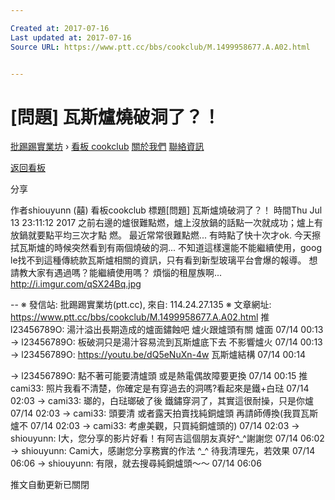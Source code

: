 ```yaml
---

Created at: 2017-07-16
Last updated at: 2017-07-16
Source URL: https://www.ptt.cc/bbs/cookclub/M.1499958677.A.A02.html


---
```


# [問題] 瓦斯爐燒破洞了？！


[批踢踢實業坊](https://www.ptt.cc/) › [看板 cookclub](https://www.ptt.cc/bbs/cookclub/index.html) [關於我們](https://www.ptt.cc/about.html) [聯絡資訊](https://www.ptt.cc/contact.html)

[返回看板](https://www.ptt.cc/bbs/cookclub/index.html)

分享

作者shiouyunn (囍)
看板cookclub
標題\[問題\] 瓦斯爐燒破洞了？！
時間Thu Jul 13 23:11:12 2017
之前右邊的爐很難點燃，爐上沒放鍋的話點一次就成功；爐上有放鍋就要點平均三次才點 燃。 最近常常很難點燃... 有時點了快十次才ok. 今天擦拭瓦斯爐的時候突然看到有兩個燒破的洞... 不知道這樣還能不能繼續使用，goog le找不到這種傳統款瓦斯爐相關的資訊，只有看到新型玻璃平台會爆的報導。 想請教大家有遇過嗎？能繼續使用嗎？ 煩惱的租屋族啊... <http://i.imgur.com/qSX24Bq.jpg>

\-- ※ 發信站: 批踢踢實業坊(ptt.cc), 來自: 114.24.27.135 ※ 文章網址: <https://www.ptt.cc/bbs/cookclub/M.1499958677.A.A02.html>
推 l23456789O: 湯汁溢出長期造成的爐面鏽蝕吧 爐火跟爐頭有關 爐面 07/14 00:13
→ l23456789O: 板破洞只是湯汁容易流到瓦斯爐底下去 不影響爐火 07/14 00:13
→ l23456789O: <https://youtu.be/dQ5eNuXn-4w> 瓦斯爐結構 07/14 00:14

→ l23456789O: 點不著可能要清爐頭 或是熱電偶故障要更換 07/14 00:15
推 cami33: 照片我看不清楚，你確定是有穿過去的洞嗎?看起來是鐵+白琺 07/14 02:03
→ cami33: 瑯的，白琺瑯破了後 鐵鏽穿洞了，其實這很耐操，只是你爐 07/14 02:03
→ cami33: 頭要清 或者露天拍賣找純銅爐頭 再請師傅換(我買瓦斯爐不 07/14 02:03
→ cami33: 考慮美觀，只買純銅爐頭的) 07/14 02:03
→ shiouyunn: I大，您分享的影片好看！有阿吉這個朋友真好^\_^謝謝您 07/14 06:02
→ shiouyunn: Cami大，感謝您分享務實的作法 ^\_^ 待我清理先，若效果 07/14 06:06
→ shiouyunn: 有限，就去搜尋純銅爐頭～～ 07/14 06:06

推文自動更新已關閉

